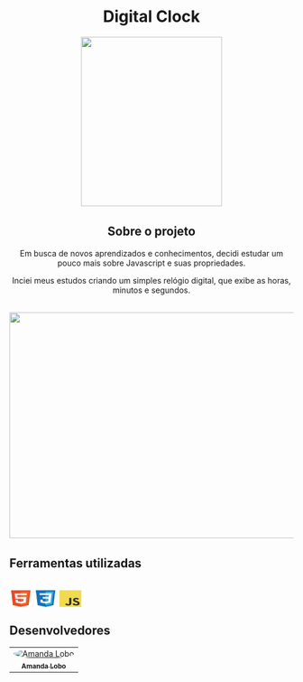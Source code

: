 <h1 align="center">Digital Clock</h1>

<div align=center>

<a href="https://d1gitalclock.netlify.app/" target="_blank"><img src="https://i.imgur.com/YdhZHT3.png" width=250px height=300px></a>

## Sobre o projeto

<p> Em busca de novos aprendizados e conhecimentos, decidi estudar um pouco mais sobre Javascript e suas propriedades. </p>
<p> Inciei meus estudos criando um simples relógio digital, que exibe as horas, minutos e segundos.</p>
</div>

<div align="center" style="display: inline_block"><br>
<a href="https://d1gitalclock.netlify.app/" target="_blank"><img src="https://i.imgur.com/n3TUZhe.gif"  width=800px height=400px/></a>

</div>

## Ferramentas utilizadas

<div style="display: inline_block"><br>
  <img align="center" alt="Amanda-HTML" height="30" width="40" src="https://raw.githubusercontent.com/devicons/devicon/master/icons/html5/html5-original.svg">
  <img align="center" alt="Amanda-CSS" height="30" width="40" src="https://raw.githubusercontent.com/devicons/devicon/master/icons/css3/css3-original.svg">
  <img align="center" alt="Amanda-Javascript" height="30" width="40" src="https://raw.githubusercontent.com/devicons/devicon/master/icons/javascript/javascript-original.svg">
</div>

## Desenvolvedores

<table>
<tr>
<td align="center"><a href="https://github.com/amanda-lobo"><img style="border-radius: 50%;" src="https://github.com/amanda-lobo.png" width="100px;" alt="Amanda Lobo"/><br /><sub><b>Amanda Lobo</b></sub></a><br/></td>
</table>
